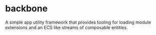 # backbone
A simple app utility framework that provides tooling for loading module extensions and an ECS like streams of composable entities.
